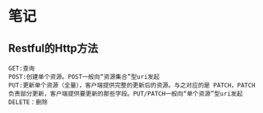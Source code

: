 # 笔记

## Restful的Http方法

```
GET:查询
POST:创建单个资源。POST一般向“资源集合”型uri发起
PUT:更新单个资源（全量），客户端提供完整的更新后的资源。与之对应的是 PATCH，PATCH 负责部分更新，客户端提供要更新的那些字段。PUT/PATCH一般向“单个资源”型uri发起
DELETE：删除
```